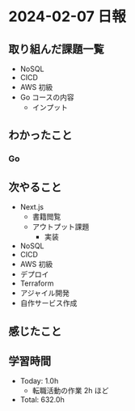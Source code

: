 # 2024-02-07 日報

## 取り組んだ課題一覧

- NoSQL
- CICD
- AWS 初級
- Go コースの内容
  - インプット

## わかったこと

### Go

## 次やること

- Next.js
  - 書籍閲覧
  - アウトプット課題
    - 実装
- NoSQL
- CICD
- AWS 初級
- デプロイ
- Terraform
- アジャイル開発
- 自作サービス作成

## 感じたこと

## 学習時間

- Today: 1.0h
  - 転職活動の作業 2h ほど
- Total: 632.0h
